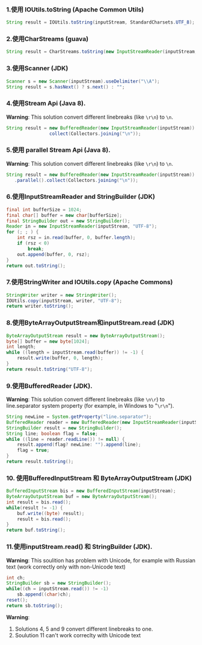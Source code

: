 ### 1.使用 **IOUtils.toString** (Apache Common Utils)

```java
String result = IOUtils.toString(inputStream, StandardCharsets.UTF_8);
```

### 2.使用**CharStreams** (guava)

```Java
String result = CharStreams.toString(new InputStreamReader(inputStream, Charsets.UTF_8));
```

### 3.使用**Scanner** (JDK)

```java
Scanner s = new Scanner(inputStream).useDelimiter("\\A");
String result = s.hasNext() ? s.next() : "";
```

### 4.使用**Stream Api** (Java 8).  
**Warning**: This solution convert different linebreaks (like ```\r\n```) to ```\n```.

```java
String result = new BufferedReader(new InputStreamReader(inputStream)).lines().
                collect(Collectors.joining("\n"));
```

### 5.使用 **parallel Stream Api** (Java 8). 

**Warning**: This solution convert different linebreaks (like ```\r\n```) to ```\n```.  

```java
String result = new BufferedReader(new InputStreamReader(inputStream)).lines()
   .parallel().collect(Collectors.joining("\n"));
```

### 6.使用**InputStreamReader and StringBuilder** (JDK)

```java
final int bufferSize = 1024;
final char[] buffer = new char[bufferSize];
final StringBuilder out = new StringBuilder();
Reader in = new InputStreamReader(inputStream, "UTF-8");
for (; ; ) {
    int rsz = in.read(buffer, 0, buffer.length);
    if (rsz < 0)
        break;
    out.append(buffer, 0, rsz);
}
return out.toString();
```

### 7.使用**StringWriter and IOUtils.copy** (Apache Commons)

```java
StringWriter writer = new StringWriter();
IOUtils.copy(inputStream, writer, "UTF-8");
return writer.toString();
```

### 8.使用**ByteArrayOutputStream**和**inputStream.read** (JDK)

```java
ByteArrayOutputStream result = new ByteArrayOutputStream();
byte[] buffer = new byte[1024];
int length;
while ((length = inputStream.read(buffer)) != -1) {
    result.write(buffer, 0, length);
}
return result.toString("UTF-8");
```

### 9.使用**BufferedReader** (JDK). 

**Warning**: This solution convert different linebreaks (like ```\n\r```) to line.separator system property (for example, in Windows to "```\r\n```").

```java
String newLine = System.getProperty("line.separator");
BufferedReader reader = new BufferedReader(new InputStreamReader(inputStream));
StringBuilder result = new StringBuilder();
String line; boolean flag = false;
while ((line = reader.readLine()) != null) {
    result.append(flag? newLine: "").append(line);
    flag = true;
}
return result.toString();
```

### 10. 使用**BufferedInputStream** 和 **ByteArrayOutputStream** (JDK)

```java
BufferedInputStream bis = new BufferedInputStream(inputStream);
ByteArrayOutputStream buf = new ByteArrayOutputStream();
int result = bis.read();
while(result != -1) {
    buf.write((byte) result);
    result = bis.read();
}
return buf.toString();
```

### 11.使用**inputStream.read()** 和 **StringBuilder** (JDK). 

**Warning**: This soulition has problem with Unicode, for example with Russian text (work correctly only with non-Unicode text)

```java
int ch;
StringBuilder sb = new StringBuilder();
while((ch = inputStream.read()) != -1)
    sb.append((char)ch);
reset();
return sb.toString();
```

**Warning**:

1. Solutions 4, 5 and 9 convert different linebreaks to one.
2. Soulution 11 can't work correclty with Unicode text
